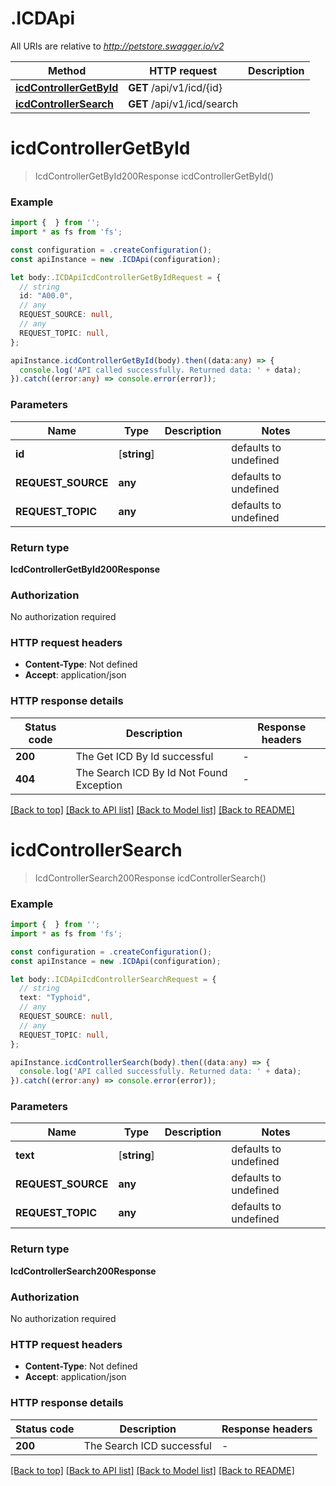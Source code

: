 # .ICDApi

All URIs are relative to *http://petstore.swagger.io/v2*

Method | HTTP request | Description
------------- | ------------- | -------------
[**icdControllerGetById**](ICDApi.md#icdControllerGetById) | **GET** /api/v1/icd/{id} | 
[**icdControllerSearch**](ICDApi.md#icdControllerSearch) | **GET** /api/v1/icd/search | 


# **icdControllerGetById**
> IcdControllerGetById200Response icdControllerGetById()


### Example


```typescript
import {  } from '';
import * as fs from 'fs';

const configuration = .createConfiguration();
const apiInstance = new .ICDApi(configuration);

let body:.ICDApiIcdControllerGetByIdRequest = {
  // string
  id: "A00.0",
  // any
  REQUEST_SOURCE: null,
  // any
  REQUEST_TOPIC: null,
};

apiInstance.icdControllerGetById(body).then((data:any) => {
  console.log('API called successfully. Returned data: ' + data);
}).catch((error:any) => console.error(error));
```


### Parameters

Name | Type | Description  | Notes
------------- | ------------- | ------------- | -------------
 **id** | [**string**] |  | defaults to undefined
 **REQUEST_SOURCE** | **any** |  | defaults to undefined
 **REQUEST_TOPIC** | **any** |  | defaults to undefined


### Return type

**IcdControllerGetById200Response**

### Authorization

No authorization required

### HTTP request headers

 - **Content-Type**: Not defined
 - **Accept**: application/json


### HTTP response details
| Status code | Description | Response headers |
|-------------|-------------|------------------|
**200** | The Get ICD By Id successful |  -  |
**404** | The Search ICD By Id Not Found Exception |  -  |

[[Back to top]](#) [[Back to API list]](README.md#documentation-for-api-endpoints) [[Back to Model list]](README.md#documentation-for-models) [[Back to README]](README.md)

# **icdControllerSearch**
> IcdControllerSearch200Response icdControllerSearch()


### Example


```typescript
import {  } from '';
import * as fs from 'fs';

const configuration = .createConfiguration();
const apiInstance = new .ICDApi(configuration);

let body:.ICDApiIcdControllerSearchRequest = {
  // string
  text: "Typhoid",
  // any
  REQUEST_SOURCE: null,
  // any
  REQUEST_TOPIC: null,
};

apiInstance.icdControllerSearch(body).then((data:any) => {
  console.log('API called successfully. Returned data: ' + data);
}).catch((error:any) => console.error(error));
```


### Parameters

Name | Type | Description  | Notes
------------- | ------------- | ------------- | -------------
 **text** | [**string**] |  | defaults to undefined
 **REQUEST_SOURCE** | **any** |  | defaults to undefined
 **REQUEST_TOPIC** | **any** |  | defaults to undefined


### Return type

**IcdControllerSearch200Response**

### Authorization

No authorization required

### HTTP request headers

 - **Content-Type**: Not defined
 - **Accept**: application/json


### HTTP response details
| Status code | Description | Response headers |
|-------------|-------------|------------------|
**200** | The Search ICD successful |  -  |

[[Back to top]](#) [[Back to API list]](README.md#documentation-for-api-endpoints) [[Back to Model list]](README.md#documentation-for-models) [[Back to README]](README.md)


